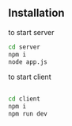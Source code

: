 
## Installation

to start server

```bash
cd server
npm i
node app.js
```
to start client
```bash    
 
cd client
npm i
npm run dev
```
